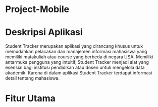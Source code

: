 # Project-Mobile
# Deskripsi Aplikasi
Student Tracker merupakan aplikasi yang dirancang khusus untuk memudahkan pelacakan dan manajemen informasi mahasiswa yang memiliki matakuliah atau course yang berbeda di negara USA.  Memiliki antarmuka pengguna yang intuitif, Student Tracker menjadi alat yang esensial bagi institusi pendidikan atau dosen untuk mengelola data akademik. Karena di dalam aplikasi Student Tracker terdapat informasi detail tentang mahasiswa.

# Fitur Utama
